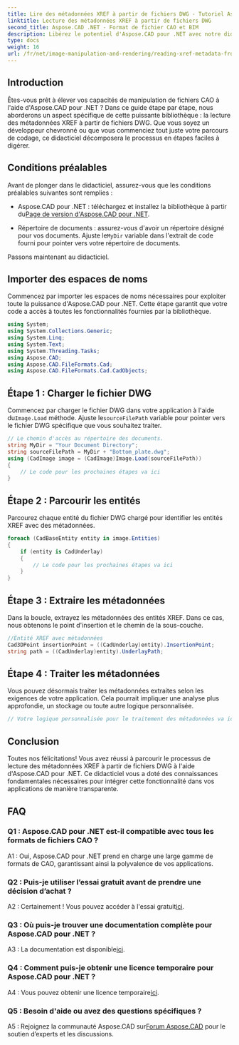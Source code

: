 ```yaml
---
title: Lire des métadonnées XREF à partir de fichiers DWG - Tutoriel Aspose.CAD
linktitle: Lecture des métadonnées XREF à partir de fichiers DWG
second_title: Aspose.CAD .NET - Format de fichier CAO et BIM
description: Libérez le potentiel d'Aspose.CAD pour .NET avec notre didacticiel étape par étape sur la lecture des métadonnées XREF à partir de fichiers DWG.
type: docs
weight: 16
url: /fr/net/image-manipulation-and-rendering/reading-xref-metadata-from-dwg/
---
```

## Introduction

Êtes-vous prêt à élever vos capacités de manipulation de fichiers CAO à l'aide d'Aspose.CAD pour .NET ? Dans ce guide étape par étape, nous aborderons un aspect spécifique de cette puissante bibliothèque : la lecture des métadonnées XREF à partir de fichiers DWG. Que vous soyez un développeur chevronné ou que vous commenciez tout juste votre parcours de codage, ce didacticiel décomposera le processus en étapes faciles à digérer.

## Conditions préalables

Avant de plonger dans le didacticiel, assurez-vous que les conditions préalables suivantes sont remplies :

-  Aspose.CAD pour .NET : téléchargez et installez la bibliothèque à partir du[Page de version d'Aspose.CAD pour .NET](https://releases.aspose.com/cad/net/).

-  Répertoire de documents : assurez-vous d'avoir un répertoire désigné pour vos documents. Ajuste le`MyDir` variable dans l'extrait de code fourni pour pointer vers votre répertoire de documents.

Passons maintenant au didacticiel.

## Importer des espaces de noms

Commencez par importer les espaces de noms nécessaires pour exploiter toute la puissance d'Aspose.CAD pour .NET. Cette étape garantit que votre code a accès à toutes les fonctionnalités fournies par la bibliothèque.

```csharp
using System;
using System.Collections.Generic;
using System.Linq;
using System.Text;
using System.Threading.Tasks;
using Aspose.CAD;
using Aspose.CAD.FileFormats.Cad;
using Aspose.CAD.FileFormats.Cad.CadObjects;
```

## Étape 1 : Charger le fichier DWG

 Commencez par charger le fichier DWG dans votre application à l'aide du`Image.Load` méthode. Ajuste le`sourceFilePath` variable pour pointer vers le fichier DWG spécifique que vous souhaitez traiter.

```csharp
// Le chemin d'accès au répertoire des documents.
string MyDir = "Your Document Directory";
string sourceFilePath = MyDir + "Bottom_plate.dwg";
using (CadImage image = (CadImage)Image.Load(sourceFilePath))
{
    // Le code pour les prochaines étapes va ici
}
```

## Étape 2 : Parcourir les entités

Parcourez chaque entité du fichier DWG chargé pour identifier les entités XREF avec des métadonnées.

```csharp
foreach (CadBaseEntity entity in image.Entities)
{
    if (entity is CadUnderlay)
    {
        // Le code pour les prochaines étapes va ici
    }
}
```

## Étape 3 : Extraire les métadonnées

Dans la boucle, extrayez les métadonnées des entités XREF. Dans ce cas, nous obtenons le point d'insertion et le chemin de la sous-couche.

```csharp
//Entité XREF avec métadonnées
Cad3DPoint insertionPoint = ((CadUnderlay)entity).InsertionPoint;
string path = ((CadUnderlay)entity).UnderlayPath;
```

## Étape 4 : Traiter les métadonnées

Vous pouvez désormais traiter les métadonnées extraites selon les exigences de votre application. Cela pourrait impliquer une analyse plus approfondie, un stockage ou toute autre logique personnalisée.

```csharp
// Votre logique personnalisée pour le traitement des métadonnées va ici
```

## Conclusion

Toutes nos félicitations! Vous avez réussi à parcourir le processus de lecture des métadonnées XREF à partir de fichiers DWG à l'aide d'Aspose.CAD pour .NET. Ce didacticiel vous a doté des connaissances fondamentales nécessaires pour intégrer cette fonctionnalité dans vos applications de manière transparente.

## FAQ

### Q1 : Aspose.CAD pour .NET est-il compatible avec tous les formats de fichiers CAO ?

A1 : Oui, Aspose.CAD pour .NET prend en charge une large gamme de formats de CAO, garantissant ainsi la polyvalence de vos applications.

### Q2 : Puis-je utiliser l’essai gratuit avant de prendre une décision d’achat ?

 A2 : Certainement ! Vous pouvez accéder à l'essai gratuit[ici](https://releases.aspose.com/).

### Q3 : Où puis-je trouver une documentation complète pour Aspose.CAD pour .NET ?

 A3 : La documentation est disponible[ici](https://reference.aspose.com/cad/net/).

### Q4 : Comment puis-je obtenir une licence temporaire pour Aspose.CAD pour .NET ?

 A4 : Vous pouvez obtenir une licence temporaire[ici](https://purchase.aspose.com/temporary-license/).

### Q5 : Besoin d'aide ou avez des questions spécifiques ?

 A5 : Rejoignez la communauté Aspose.CAD sur[Forum Aspose.CAD](https://forum.aspose.com/c/cad/19) pour le soutien d’experts et les discussions.